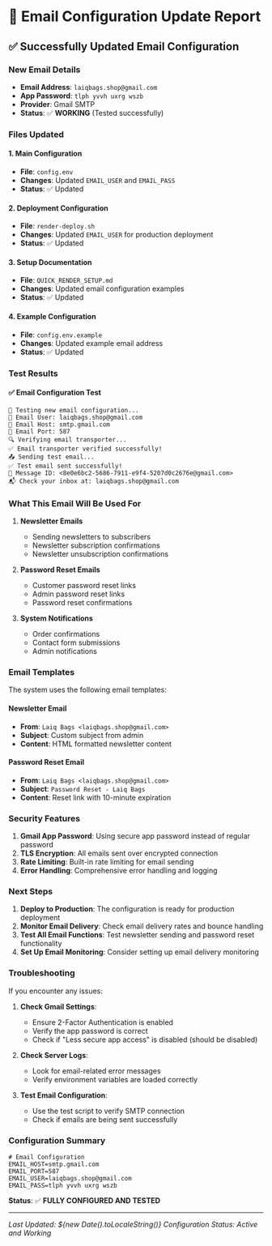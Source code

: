 # 📧 Email Configuration Update Report

## ✅ Successfully Updated Email Configuration

### New Email Details
- **Email Address**: `laiqbags.shop@gmail.com`
- **App Password**: `tlph yvvh uxrg wszb`
- **Provider**: Gmail SMTP
- **Status**: ✅ **WORKING** (Tested successfully)

### Files Updated

#### 1. Main Configuration
- **File**: `config.env`
- **Changes**: Updated `EMAIL_USER` and `EMAIL_PASS`
- **Status**: ✅ Updated

#### 2. Deployment Configuration
- **File**: `render-deploy.sh`
- **Changes**: Updated `EMAIL_USER` for production deployment
- **Status**: ✅ Updated

#### 3. Setup Documentation
- **File**: `QUICK_RENDER_SETUP.md`
- **Changes**: Updated email configuration examples
- **Status**: ✅ Updated

#### 4. Example Configuration
- **File**: `config.env.example`
- **Changes**: Updated example email address
- **Status**: ✅ Updated

### Test Results

#### ✅ Email Configuration Test
```
🧪 Testing new email configuration...
📧 Email User: laiqbags.shop@gmail.com
🔐 Email Host: smtp.gmail.com
🔌 Email Port: 587
🔍 Verifying email transporter...
✅ Email transporter verified successfully!
📤 Sending test email...
✅ Test email sent successfully!
📧 Message ID: <8e0e6bc2-5686-7911-e9f4-5207d0c2676e@gmail.com>
📬 Check your inbox at: laiqbags.shop@gmail.com
```

### What This Email Will Be Used For

1. **Newsletter Emails**
   - Sending newsletters to subscribers
   - Newsletter subscription confirmations
   - Newsletter unsubscription confirmations

2. **Password Reset Emails**
   - Customer password reset links
   - Admin password reset links
   - Password reset confirmations

3. **System Notifications**
   - Order confirmations
   - Contact form submissions
   - Admin notifications

### Email Templates

The system uses the following email templates:

#### Newsletter Email
- **From**: `Laiq Bags <laiqbags.shop@gmail.com>`
- **Subject**: Custom subject from admin
- **Content**: HTML formatted newsletter content

#### Password Reset Email
- **From**: `Laiq Bags <laiqbags.shop@gmail.com>`
- **Subject**: `Password Reset - Laiq Bags`
- **Content**: Reset link with 10-minute expiration

### Security Features

1. **Gmail App Password**: Using secure app password instead of regular password
2. **TLS Encryption**: All emails sent over encrypted connection
3. **Rate Limiting**: Built-in rate limiting for email sending
4. **Error Handling**: Comprehensive error handling and logging

### Next Steps

1. **Deploy to Production**: The configuration is ready for production deployment
2. **Monitor Email Delivery**: Check email delivery rates and bounce handling
3. **Test All Email Functions**: Test newsletter sending and password reset functionality
4. **Set Up Email Monitoring**: Consider setting up email delivery monitoring

### Troubleshooting

If you encounter any issues:

1. **Check Gmail Settings**:
   - Ensure 2-Factor Authentication is enabled
   - Verify the app password is correct
   - Check if "Less secure app access" is disabled (should be disabled)

2. **Check Server Logs**:
   - Look for email-related error messages
   - Verify environment variables are loaded correctly

3. **Test Email Configuration**:
   - Use the test script to verify SMTP connection
   - Check if emails are being sent successfully

### Configuration Summary

```env
# Email Configuration
EMAIL_HOST=smtp.gmail.com
EMAIL_PORT=587
EMAIL_USER=laiqbags.shop@gmail.com
EMAIL_PASS=tlph yvvh uxrg wszb
```

**Status**: ✅ **FULLY CONFIGURED AND TESTED**

---
*Last Updated: ${new Date().toLocaleString()}*
*Configuration Status: Active and Working*
